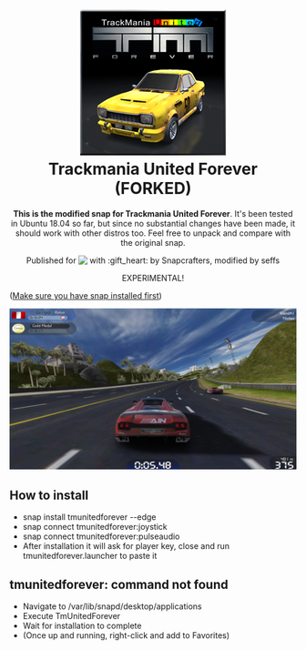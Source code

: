 <h1 align="center">
  <img src="snap/gui/tmunitedforever.png" alt="Trackmania United Forever">
  <br />
  Trackmania United Forever (FORKED)
</h1>

<p align="center"><b>This is the modified snap for Trackmania United Forever</b>. It's been tested in Ubuntu 18.04 so far, but since no substantial changes have been made, it should work with other distros too. Feel free to unpack and compare with the original snap.</p>

<p align="center">Published for <img src="http://anything.codes/slack-emoji-for-techies/emoji/tux.png" align="top" width="24" /> with :gift_heart: by Snapcrafters, modified by seffs</p>

<p align="center">
EXPERIMENTAL!
</p>

([Make sure you have snap installed first](https://snapcraft.io/docs/core/install))

![Trackmania United Forever](screenshot1.jpg?raw=true "TMUF")

## How to install

  * snap install tmunitedforever --edge
  * snap connect tmunitedforever:joystick
  * snap connect tmunitedforever:pulseaudio
  * After installation it will ask for player key, close and run tmunitedforever.launcher to paste it

## tmunitedforever: command not found

  *  Navigate to /var/lib/snapd/desktop/applications
  *  Execute TmUnitedForever
  *  Wait for installation to complete
  *  (Once up and running, right-click and add to Favorites)


